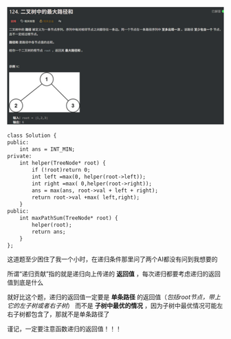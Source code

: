<img src="16.怎么理解递归的“贡献值”？.assets/image-20251021075201030.png" alt="image-20251021075201030" style="zoom:50%;" />

```
class Solution {
public:
	int ans = INT_MIN;
private:
	int helper(TreeNode* root) {
		if (!root)return 0;
		int left =max(0, helper(root->left));
		int right =max( 0,helper(root->right));
		ans = max(ans, root->val + left + right);
		return root->val +max( left,right);
	}
public:
	int maxPathSum(TreeNode* root) {
		helper(root);
		return ans;
	}
};
```

这道题至少困住了我一个小时，在递归条件那里问了两个AI都没有问到我想要的

所谓“递归贡献”指的就是递归向上传递的 **返回值** ，每次递归都要考虑递归的返回值到底是什么

就好比这个题，递归的返回值一定要是 **单条路径** 的返回值（*包括root节点，带上它的左子树或者右子树*） 而不是 **子树中最优的情况** ，因为子树中最优情况可能左右子树都包含了，那就不是单条路径了

谨记，一定要注意函数递归的返回值！！！